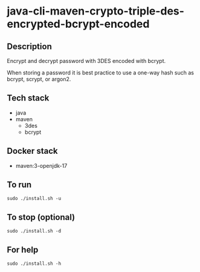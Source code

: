 # java-cli-maven-crypto-triple-des-encrypted-bcrypt-encoded

## Description
Encrypt and decrypt password with 3DES
encoded with bcrypt.

When storing a password it is best practice
to use a one-way hash such as bcrypt, scrypt,
or argon2.

## Tech stack
- java
- maven
  - 3des
  - bcrypt

## Docker stack
- maven:3-openjdk-17

## To run
`sudo ./install.sh -u`

## To stop (optional)
`sudo ./install.sh -d`

## For help
`sudo ./install.sh -h`
